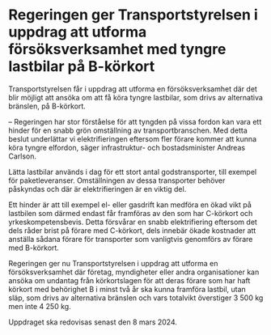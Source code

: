 # Regeringen ger Transportstyrelsen i uppdrag att utforma försöksverksamhet med tyngre lastbilar på B-körkort

Transportstyrelsen får i uppdrag att utforma en försöksverksamhet där det blir möjligt att ansöka om att få köra tyngre lastbilar, som drivs av alternativa bränslen, på B-körkort.

– Regeringen har stor förståelse för att tyngden på vissa fordon kan vara ett hinder för en snabb grön omställning av transportbranschen. Med detta beslut underlättar vi elektrifieringen eftersom fler förare kommer att kunna köra tyngre elfordon, säger infrastruktur- och bostadsminister Andreas Carlson.

Lätta lastbilar används i dag för ett stort antal godstransporter, till exempel för paketleveranser. Omställningen av dessa transporter behöver påskyndas och där är elektrifieringen är en viktig del.

Ett hinder är att till exempel el- eller gasdrift kan medföra en ökad vikt på lastbilen som därmed endast får framföras av den som har C-körkort och yrkeskompetensbevis. Detta försvårar en snabb elektrifiering eftersom det dels råder brist på förare med C-körkort, dels innebär ökade kostnader att anställa sådana förare för transporter som vanligtvis genomförs av förare med B-körkort.

Regeringen ger nu Transportstyrelsen i uppdrag att utforma en försöksverksamhet där företag, myndigheter eller andra organisationer kan ansöka om undantag från körkortslagen för att deras förare som har haft körkort med behörighet B i minst två år ska kunna framföra lastbil, utan släp, som drivs av alternativa bränslen och vars totalvikt överstiger 3 500 kg men inte 4 250 kg.

Uppdraget ska redovisas senast den 8 mars 2024.
